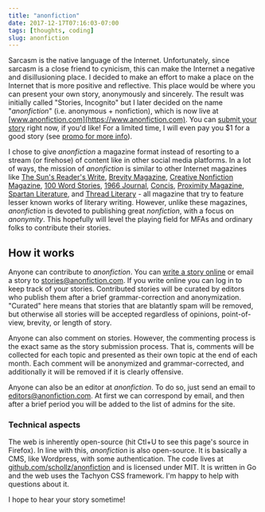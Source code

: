 ```yaml
---
title: "anonfiction"
date: 2017-12-17T07:16:03-07:00
tags: [thoughts, coding]
slug: anonfiction
---
```


Sarcasm is the native language of the Internet. Unfortunately, since sarcasm is a close friend to cynicism, this can make the Internet a negative and disillusioning place. I decided to make an effort to make a place on the Internet that is more positive and reflective. This place would be where you can present your own story, anonymously and sincerely. The result was initially called "Stories, Incognito" but I later decided on the name "*anonfiction*" (i.e. anonymous + nonfiction), which is now live at [www.anonfiction.com](https://www.anonfiction.com). You can [submit your story](https://www.anonfiction.com/write) right now, if you'd like! For a limited time, I will even pay you $1 for a good story (see [promo for more info](https://www.anonfiction.com/promo)).

I chose to give *anonfiction* a magazine format instead of resorting to a stream (or firehose) of content like in other social media platforms. In a lot of ways, the mission of *anonfiction* is similar to other Internet magazines like [The Sun's Reader's Write], [Brevity
Magazine], [Creative Nonfiction Magazine], [100 Word Stories], [1966
Journal], [Concis], [Proximity Magazine], [Spartan Literature], and
[Thread Literary] - all magazine that try to feature lesser known works of literary writing. However, unlike these magazines, *anonfiction* is devoted to
publishing great *nonfiction*, with a focus on *anonymity*. This hopefully will level the playing field for MFAs and ordinary folks to contribute their stories.

## How it works

Anyone can contribute to *anonfiction*. You can [write a story online](https://www.anonfiction.com/write) or email a story to [stories@anonfiction.com](mailto:stories@anonfiction.com). If you write online you can log in to keep track of your stories. Contributed stories will be curated by editors who publish them after a brief grammar-correction and anonymization. "Curated" here means that stories that are blatantly spam will be removed, but otherwise all stories will be accepted regardless of opinions, point-of-view, brevity, or length of story.

Anyone can also comment on stories. However, the commenting process is the exact same as the story submission process. That is, comments will be collected for each topic and presented as their own topic at the end of each month. Each comment will be anonymized and grammar-corrected, and additionally it will be removed if it is clearly offensive.

Anyone can also be an editor at *anonfiction*. To do so, just send an email to [editors@anonfiction.com](mailto:editors@anonfiction.com). At first we can correspond by email, and then after a brief period you will be added to the list of admins for the site.

### Technical aspects

The web is inherently open-source (hit Ctl+U to see this page's source in Firefox). In line with this, *anonfiction* is also open-source. It is basically a CMS, like Wordpress, with some authentication. The code lives at [github.com/schollz/anonfiction](https://github.com/schollz/anonfiction) and is licensed under MIT. It is written in Go and the web uses the Tachyon CSS framework. I'm happy to help with questions about it.

I hope to hear your story sometime!

  [The Sun's Reader's Write]: https://www.thesunmagazine.org/submit#readers-write
  [Brevity Magazine]: http://brevitymag.com
  [Creative Nonfiction Magazine]: https://www.creativenonfiction.org
  [100 Word Stories]: http://www.100wordstory.org
  [1966 Journal]: https://1966journal.org
  [Concis]: https://concis.io
  [Proximity Magazine]: http://proximitymagazine.org
  [Spartan Literature]: https://spartanlit.com
  [Thread Literary]: http://threadliterary.com
